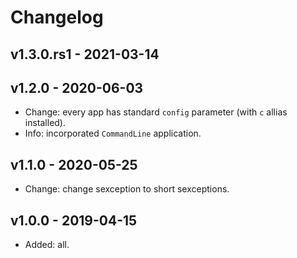 # Changelog

## v1.3.0.rs1 - 2021-03-14


## v1.2.0 - 2020-06-03

- Change: every app has standard `config` parameter (with `c` allias installed).
- Info: incorporated `CommandLine` application.

## v1.1.0 - 2020-05-25

- Change: change sexception to short sexceptions.

## v1.0.0 - 2019-04-15

- Added: all.
